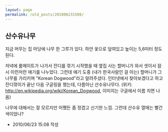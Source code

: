 ```yaml
---
layout: page
permalink: /old_posts/201006231508/
---
```


## 산수유나무

지금 머무는 집 마당에 나무 한 그루가 있다. 하얀 꽃으로 덮여있고 높이는 5,6미터 정도 된다.

저녁에 룸메이트가 나가서 잔디를 깎기 시작했을 때 옆집 사는 할머니가 와서 셋이서 잠시 이런저런 얘기를 나누었다. 그런데 얘기 도중 (내가 한국사람인 걸 아는) 할머니가 그 나무를 가리키며 "Korean Dogwood"라고 알려주셨다. 인터넷에서 찾아보겠다고 하고 잔디깎이가 끝난 다음 구글링을 했는데, 다름아닌 산수유나무다. (위키: <a href="http://en.wikipedia.org/wiki/Korean_Dogwood">http://en.wikipedia.org/wiki/Korean_Dogwood</a>, 이미지는 구글에서 이름 치면 나옴)

나무에 대해서는 잘 모르지만 어쨌든 좀 정겹고 신기한 느낌. 그런데 산수유 열매는 빨간색이었나?
       


- 2010/06/23 15:08 작성